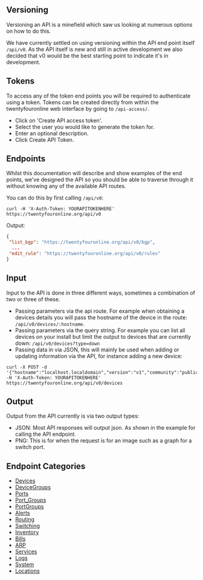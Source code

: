 ## Versioning

Versioning an API is a minefield which saw us looking at numerous
options on how to do this.

We have currently settled on using versioning within the API end point
itself `/api/v0`. As the API itself is new and still in active
development we also decided that v0 would be the best starting point
to indicate it's in development.

## Tokens

To access any of the token end points you will be required to
authenticate using a token. Tokens can be created directly from within
the twentyfouronline web interface by going to `/api-access/`.

- Click on 'Create API access token'.
- Select the user you would like to generate the token for.
- Enter an optional description.
- Click Create API Token.

## Endpoints

Whilst this documentation will describe and show examples of the end
points, we've designed the API so you should be able to traverse
through it without knowing any of the available API routes.

You can do this by first calling `/api/v0`:

```curl
curl -H 'X-Auth-Token: YOURAPITOKENHERE' https://twentyfouronline.org/api/v0
```

Output:

```json
{
 "list_bgp": "https://twentyfouronline.org/api/v0/bgp",
  ...
 "edit_rule": "https://twentyfouronline.org/api/v0/rules"
}
```

## Input

Input to the API is done in three different ways, sometimes a
combination of two or three of these.

- Passing parameters via the api route. For example when obtaining a
  devices details you will pass the hostname of the device in the route: `/api/v0/devices/:hostname`.
- Passing parameters via the query string. For example you can list
  all devices on your install but limit the output to devices that are
  currently down: `/api/v0/devices?type=down`
- Passing data in via JSON, this will mainly be used when adding or
  updating information via the API, for instance adding a new device:

```curl
curl -X POST -d '{"hostname":"localhost.localdomain","version":"v1","community":"public"}' -H 'X-Auth-Token: YOURAPITOKENHERE' https://twentyfouronline.org/api/v0/devices
```

## Output

Output from the API currently is via two output types:

- JSON: Most API responses will output json. As shown in the example for
  calling the API endpoint.
- PNG: This is for when the request is for an image such as a graph for a switch port.

## Endpoint Categories

- [Devices](Devices.md)
- [DeviceGroups](DeviceGroups.md)
- [Ports](Ports.md)
- [Port_Groups](Port_Groups.md)
- [PortGroups](PortGroups.md)
- [Alerts](Alerts.md)
- [Routing](Routing.md)
- [Switching](Switching.md)
- [Inventory](Inventory.md)
- [Bills](Bills.md)
- [ARP](ARP.md)
- [Services](Services.md)
- [Logs](Logs.md)
- [System](System.md)
- [Locations](Locations.md)




